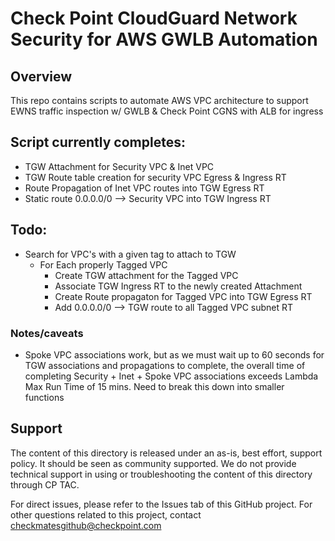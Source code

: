 # Check Point CloudGuard Network Security for AWS GWLB Automation
## Overview
This repo contains scripts to automate AWS VPC architecture to support EWNS traffic inspection w/ GWLB &amp; Check Point CGNS with ALB for ingress

## Script currently completes:
- TGW Attachment for Security VPC & Inet VPC
- TGW Route table creation for security VPC Egress & Ingress RT
- Route Propagation of Inet VPC routes into TGW Egress RT
- Static route 0.0.0.0/0 --> Security VPC into TGW Ingress RT

## Todo: 
- Search for VPC's with a given tag to attach to TGW
    - For Each properly Tagged VPC
        - Create TGW attachment for the Tagged VPC
        - Associate TGW Ingress RT to the newly created Attachment
        - Create Route propagaton for Tagged VPC into TGW Egress RT
        - Add 0.0.0.0/0 --> TGW route to all Tagged VPC subnet RT
    
### Notes/caveats
- Spoke VPC associations work, but as we must wait up to 60 seconds for TGW associations and propagations to complete, the overall time of completing Security + Inet + Spoke VPC associations exceeds Lambda Max Run Time of 15 mins.  Need to break this down into smaller functions



## Support
The content of this directory is released under an as-is, best effort, support policy. It should be seen as community supported. We do not provide technical support in using or troubleshooting the content of this directory through CP TAC.

For direct issues, please refer to the Issues tab of this GitHub project. For other questions related to this project, contact checkmatesgithub@checkpoint.com
